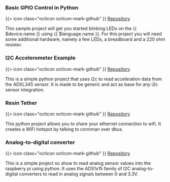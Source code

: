 ### Basic GPIO Control in Python

{{> icon class="octicon octicon-mark-github" }}
[Repository](https://github.com/resin-io-projects/resin-rpi-gpio-sample-with-python)

This sample project will get you started blinking LEDs on the {{ $device.name }} using {{ $language.name }}. For this project you will need some additional hardware, namely a few LEDs, a breadboard and a 220 ohm resistor.

### I2C Accelerometer Example

{{> icon class="octicon octicon-mark-github" }}
[Repository](https://github.com/resin-io-playground/i2c-python)

This is a simple python project that uses i2c to read acceleration data from the ADXL345 sensor. It is made to be generic and act as base for any i2c sensor integration.

### Resin Tether

{{> icon class="octicon octicon-mark-github" }}
[Repository](https://github.com/petrosagg/resin-tether)

This python project allows you to share your ethernet connection to wifi. It creates a WiFi hotspot by talking to connman over dbus.

### Analog-to-digital converter

{{> icon class="octicon octicon-mark-github" }}
[Repository](https://github.com/resin-io-projects/resin-rpi-py-ADC.git)

This is a simple project so show to read analog sensor values into the raspberry pi using python. It uses the ADS1x15 family of I2C analog-to-digital converters to read in analog signals between 0 and 3.3V.
